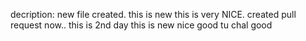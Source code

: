 decription: new file created. this is new
this is very NICE.
created pull request now..
this is 2nd day
this is new
nice good
tu
chal good
